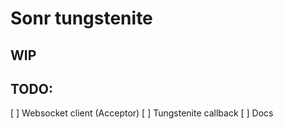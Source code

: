 # Sonr tungstenite

## WIP


## TODO:

[ ] Websocket client (Acceptor)
[ ] Tungstenite callback
[ ] Docs
